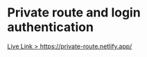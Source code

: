 # Private route and login authentication

[Live Link > https://private-route.netlify.app/ ](https://private-route.netlify.app/)
